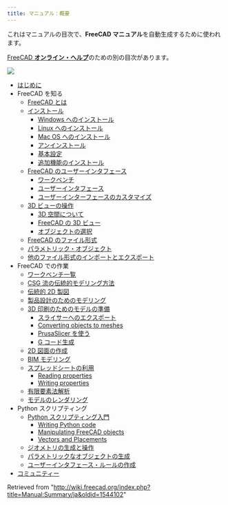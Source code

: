 ```yaml
---
title: マニュアル：概要
---
```


これはマニュアルの目次で、**FreeCAD マニュアル**を自動生成するために使われます。

[FreeCAD **オンライン・ヘルプ**](/Online_Help_Toc "Online Help Toc")のための別の目次があります。

![](/images/Crystal_Clear_manual.png)

- [はじめに](/Manual:Introduction/ja "Manual:Introduction/ja")
- FreeCAD を知る
  - [FreeCAD とは](/Manual:What_is_FreeCAD/ja "Manual:What is FreeCAD/ja")
  - [インストール](/Manual:Installing/ja "Manual:Installing/ja")
    - [Windows へのインストール](/Manual:Installing/ja#installing_on_Windows "Manual:Installing/ja")
    - [Linux へのインストール](/Manual:Installing/ja#Installing_on_Linux "Manual:Installing/ja")
    - [Mac OS へのインストール](/Manual:Installing/ja#Installing_on_Mac_OS "Manual:Installing/ja")
    - [アンインストール](/Manual:Installing/ja#Uninstalling "Manual:Installing/ja")
    - [基本設定](/Manual:Installing/ja#Setting_basic_preferences "Manual:Installing/ja")
    - [追加機能のインストール](/Manual:Installing/ja#Installing_additional_content "Manual:Installing/ja")
  - [FreeCAD のユーザーインタフェース](/Manual:The_FreeCAD_Interface/ja "Manual:The FreeCAD Interface/ja")
    - [ワークベンチ](/Manual:The_FreeCAD_Interface/ja#Workbenches "Manual:The FreeCAD Interface/ja")
    - [ユーザーインタフェース](/Manual:The_FreeCAD_Interface/ja#The_interface "Manual:The FreeCAD Interface/ja")
    - [ユーザーインターフェースのカスタマイズ](/Manual:The_FreeCAD_Interface/ja#Customizing_the_interface "Manual:The FreeCAD Interface/ja")
  - [3D ビューの操作](/Manual:Navigating_in_the_3D_view/ja "Manual:Navigating in the 3D view/ja")
    - [3D 空間について](/Manual:Navigating_in_the_3D_view/ja#A_word_about_the_3D_space "Manual:Navigating in the 3D view/ja")
    - [FreeCAD の 3D ビュー](/Manual:Navigating_in_the_3D_view/ja#The_FreeCAD_3D_view "Manual:Navigating in the 3D view/ja")
    - [オブジェクトの選択](/Manual:Navigating_in_the_3D_view/ja#Selecting_objects "Manual:Navigating in the 3D view/ja")
  - [FreeCAD のファイル形式](/Manual:The_FreeCAD_document/ja "Manual:The FreeCAD document/ja")
  - [パラメトリック・オブジェクト](/Manual:Parametric_objects/ja "Manual:Parametric objects/ja")
  - [他のファイル形式のインポートとエクスポート](/Manual:Import_and_export_to_other_filetypes/ja "Manual:Import and export to other filetypes/ja")
- FreeCAD での作業
  - [ワークベンチ一覧](/Manual:All_workbenches_at_a_glance/ja "Manual:All workbenches at a glance/ja")
  - [CSG 流の伝統的モデリング方法](/Manual:Traditional_modeling,_the_CSG_way/ja "Manual:Traditional modeling, the CSG way/ja")
  - [伝統的 2D 製図](/Manual:Traditional_2D_drafting/ja "Manual:Traditional 2D drafting/ja")
  - [製品設計のためのモデリング](/Manual:Modeling_for_product_design/ja "Manual:Modeling for product design/ja")
  - [3D 印刷のためのモデルの準備](/Manual:Preparing_models_for_3D_printing/ja "Manual:Preparing models for 3D printing/ja")
    - [スライサーへのエクスポート](/Manual:Preparing_models_for_3D_printing/ja#Exporting_to_slicers "Manual:Preparing models for 3D printing/ja")
    - [Converting objects to meshes](/Manual:Preparing_models_for_3D_printing/ja#オブジェクトのメッシュへの変換 "Manual:Preparing models for 3D printing/ja")
    - [PrusaSlicer を使う](/Manual:Preparing_models_for_3D_printing/ja#Using_PrusaSlicer "Manual:Preparing models for 3D printing/ja")
    - [G コード生成](/Manual:Preparing_models_for_3D_printing/ja#Generating_G-code "Manual:Preparing models for 3D printing/ja")
  - [2D 図面の作成](/Manual:Generating_2D_drawings/ja "Manual:Generating 2D drawings/ja")
  - [BIM モデリング](/Manual:BIM_modeling/ja "Manual:BIM modeling/ja")
  - [スプレッドシートの利用](/Manual:Using_spreadsheets/ja "Manual:Using spreadsheets/ja")
    - [Reading properties](/Manual:Using_spreadsheets#Reading_properties "Manual:Using spreadsheets")
    - [Writing properties](/Manual:Using_spreadsheets#Writing_properties "Manual:Using spreadsheets")
  - [有限要素法解析](/Manual:Creating_FEM_analyses/ja "Manual:Creating FEM analyses/ja")
  - [モデルのレンダリング](/Manual:Creating_renderings/ja "Manual:Creating renderings/ja")
- Python スクリプティング
  - [Python スクリプティング入門](/Manual:A_gentle_introduction/ja "Manual:A gentle introduction/ja")
    - [Writing Python code](/Manual:A_gentle_introduction/ja#Writing_Python_code "Manual:A gentle introduction/ja")
    - [Manipulating FreeCAD objects](/Manual:A_gentle_introduction/ja#Manipulating_FreeCAD_objects "Manual:A gentle introduction/ja")
    - [Vectors and Placements](/Manual:A_gentle_introduction/ja#Vectors_and_Placements "Manual:A gentle introduction/ja")
  - [ジオメトリの生成と操作](/Manual:Creating_and_manipulating_geometry/ja "Manual:Creating and manipulating geometry/ja")
  - [パラメトリックなオブジェクトの生成](/Manual:Creating_parametric_objects/ja "Manual:Creating parametric objects/ja")
  - [ユーザーインタフェース・ルールの作成](/Manual:Creating_interface_tools/ja "Manual:Creating interface tools/ja")
- [コミュニティー](/Manual:The_Community/ja "Manual:The Community/ja")

Retrieved from "<http://wiki.freecad.org/index.php?title=Manual:Summary/ja&oldid=1544102>"
